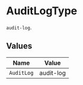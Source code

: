# AuditLogType

`audit-log`.


## Values

| Name       | Value      |
| ---------- | ---------- |
| `AuditLog` | audit-log  |